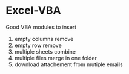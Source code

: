 # Excel-VBA
Good VBA modules to insert 
1) empty columns remove
2) empty row remove
3) multiple sheets combine
4) multiple files merge in one folder
5) download attachement from mutiple emails 

